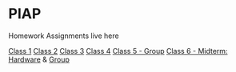 # PIAP
Homework Assignments live here 

[Class 1](https://github.com/nginelli/PIAP/tree/master/Homework/C1-Writing)
[Class 2](https://github.com/nginelli/PIAP/tree/master/Homework/C2-Click%20Adventure)
[Class 3](https://github.com/nginelli/PIAP/tree/master/Homework/C3-Game%20Store)
[Class 4](https://github.com/nginelli/PIAP/tree/master/Homework/C4-Dumb%20Colors)
[Class 5 - Group](https://github.com/therealmaxkim/Pi-Temperature)
[Class 6 - Midterm: Hardware](https://github.com/chenweibo212/midterm_neopi) & [Group]()

